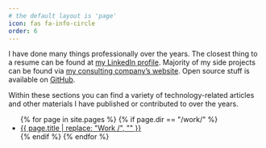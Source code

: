 ```yaml
---
# the default layout is 'page'
icon: fas fa-info-circle
order: 6
---
```


I have done many things professionally over the years. 
The closest thing to a resume can be found at 
[my LinkedIn profile](https://www.linkedin.com/in/yakovsh). 
Majority of my side projects can be found via 
[my consulting company’s website](https://web.impossibledreams.net). 
Open source stuff is available on [GitHub](https://github.com/yakovsh).

Within these sections you can find a variety of technology-related 
articles and other materials I have published or contributed to
over the years.

<ul>
{% for page in site.pages %}
  {% if page.dir == "/work/" %}
      <li><a href="{{ page.url }}">{{ page.title | replace: "Work /", "" }}</a></li>
  {% endif %}
{% endfor %}
</ul>
